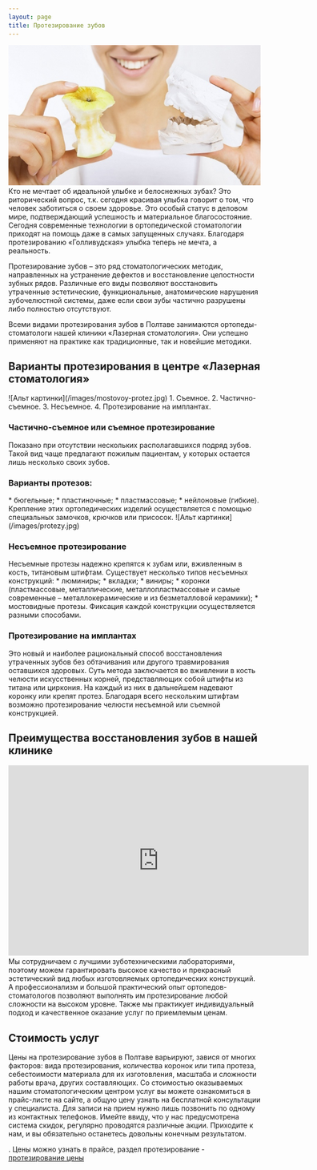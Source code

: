 ```yaml
---
layout: page
title: Протезирование зубов
---
```

<span class="image left">![Альт картинки](/images/nesemnyje-zubnyje-protezy-kakije-oni-byvajut.jpg)</span>
Кто не мечтает об идеальной улыбке и белоснежных зубах? Это риторический вопрос, т.к. сегодня красивая улыбка говорит о том, что человек заботиться о своем здоровье. Это особый статус в деловом мире, подтверждающий успешность и материальное благосостояние. Сегодня современные технологии в ортопедической стоматологии приходят на помощь даже в самых запущенных случаях. Благодаря протезированию «Голливудская» улыбка теперь не мечта, а реальность.

Протезирование зубов – это ряд стоматологических методик, направленных на устранение дефектов и восстановление целостности зубных рядов. Различные его виды позволяют восстановить утраченные эстетические, функциональные, анатомические нарушения зубочелюстной системы, даже если свои зубы частично разрушены либо полностью отсутствуют.

Всеми видами протезирования зубов в Полтаве занимаются ортопеды-стоматологи нашей клиники «Лазерная стоматология». Они успешно применяют на практике как традиционные, так и новейшие методики. 
<h2>Варианты протезирования в центре «Лазерная стоматология»</h2>
<span class="image left">![Альт картинки](/images/mostovoy-protez.jpg)</span>
1.	Съемное. 
2.	Частично-съемное. 
3.	Несъемное. 
4.	Протезирование на имплантах. 
<h3>Частично-съемное или съемное протезирование</h3> 
Показано при отсутствии нескольких располагавшихся подряд зубов. Такой вид чаще предлагают пожилым пациентам, у которых остается лишь несколько своих зубов. 
<h3>Варианты протезов:</h3> 
*	бюгельные; 
*	пластиночные; 
*	пластмассовые; 
*	нейлоновые (гибкие). 
Крепление этих ортопедических изделий осуществляется с помощью специальных замочков, крючков или присосок.
<span class="image left">![Альт картинки](/images/protezy.jpg)</span>
<h3>Несъемное протезирование</h3> 
Несъемные протезы надежно крепятся к зубам или, вживленным в кость, титановым штифтам. Существует несколько типов несъемных конструкций: 
* люминиры; 
*	вкладки; 
*	виниры; 
*	коронки (пластмассовые, металлические, металлопластмассовые и самые современные – металлокерамические и из безметалловой керамики); 
*	мостовидные протезы. 
Фиксация каждой конструкции осуществляется разными способами.

<h3>Протезирование на имплантах</h3>
Это новый и наиболее рациональный способ восстановления утраченных зубов без обтачивания или другого травмирования оставшихся здоровых. Суть метода заключается во вживлении в кость челюсти искусственных корней, представляющих собой штифты из титана или циркония. На каждый из них в дальнейшем надевают коронку или крепят протез. Благодаря всего нескольким штифтам возможно протезирование челюсти несъемной или съемной конструкцией. 
<h2>Преимущества восстановления зубов в нашей клинике</h2>
<iframe width="600" height="380" src="https://www.youtube.com/embed/E_oYxR5bo8o" frameborder="0" allowfullscreen></iframe>
Мы сотрудничаем с лучшими зуботехническими лабораториями, поэтому можем гарантировать высокое качество и прекрасный эстетический вид любых изготовляемых ортопедических конструкций. А профессионализм и большой практический опыт ортопедов-стоматологов позволяют выполнять им протезирование любой сложности на высоком уровне. Также мы практикует индивидуальный подход и качественное оказание услуг по приемлемым ценам. 
<h2>Стоимость услуг</h2>
Цены на протезирование зубов в Полтаве варьируют, завися от многих факторов: вида протезирования, количества коронок или типа протеза, себестоимости материала для их изготовления, масштаба и сложности работы врача, других составляющих. 
Со стоимостью оказываемых нашим стоматологическим центром услуг вы можете ознакомиться в прайс-листе на сайте, а общую цену узнать на бесплатной консультации у специалиста. Для записи на прием нужно лишь позвонить по одному из контактных телефонов. Имейте ввиду, что у нас предусмотрена система скидок, регулярно проводятся различные акции. 
Приходите к нам, и вы обязательно останетесь довольны конечным результатом.

. 
Цены можно узнать в прайсе, раздел протезирование - 
[протезирование цены](/price.html)
